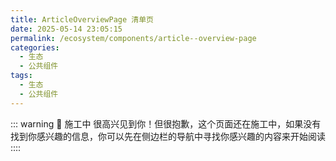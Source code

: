 ```yaml
---
title: ArticleOverviewPage 清单页
date: 2025-05-14 23:05:15
permalink: /ecosystem/components/article--overview-page
categories:
  - 生态
  - 公共组件
tags:
  - 生态
  - 公共组件
---
```


::: warning 🚧 施工中
很高兴见到你！但很抱歉，这个页面还在施工中，如果没有找到你感兴趣的信息，你可以先在侧边栏的导航中寻找你感兴趣的内容来开始阅读
::::
